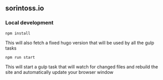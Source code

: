## sorintoss.io

### Local development

```
npm install
```

This will also fetch a fixed hugo version that will be used by all the gulp tasks


```
npm run start
```

This will start a gulp task that will watch for changed files and rebuild the site and automatically update your browser window
